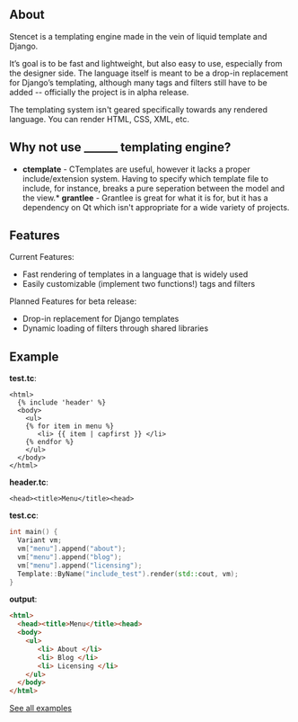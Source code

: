 ## About

Stencet is a templating engine made in the vein of liquid template and Django.

It’s goal is to be fast and lightweight, but also easy to use, especially from the designer side. The language itself is meant to be a drop-in replacement for Django’s templating, although many tags and filters still have to be added -- officially the project is in alpha release.

The templating system isn't geared specifically towards any rendered language. You can render HTML, CSS, XML, etc.

## Why not use ______ templating engine?

*   **ctemplate** - CTemplates are useful, however it lacks a proper include/extension system. Having to specify which template file to include, for instance, breaks a pure seperation between the model and the view.*   **grantlee** - Grantlee is great for what it is for, but it has a dependency on Qt which isn't appropriate for a wide variety of projects.

## Features

Current Features:

*   Fast rendering of templates in a language that is widely used
*   Easily customizable (implement two functions!) tags and filters

Planned Features for beta release:

*   Drop-in replacement for Django templates
*   Dynamic loading of filters through shared libraries

## Example

**test.tc**:

```HTML+Django
<html> 
  {% include 'header' %}
  <body>
    <ul>
	{% for item in menu %}
	   <li> {{ item | capfirst }} </li>
	{% endfor %}
    </ul>
  </body>
</html>
```

**header.tc**:

```HTML+Django
<head><title>Menu</title><head>
```

**test.cc**:

```C++
int main() {
  Variant vm;
  vm["menu"].append("about");
  vm["menu"].append("blog");
  vm["menu"].append("licensing");
  Template::ByName("include_test").render(std::cout, vm);
}
```

**output**:

```HTML
<html>
  <head><title>Menu</title><head>
  <body>
    <ul>
	   <li> About </li>
	   <li> Blog </li>
	   <li> Licensing </li>
    </ul>
  </body>
</html>
```

[See all examples](doxygen/examples.html)
